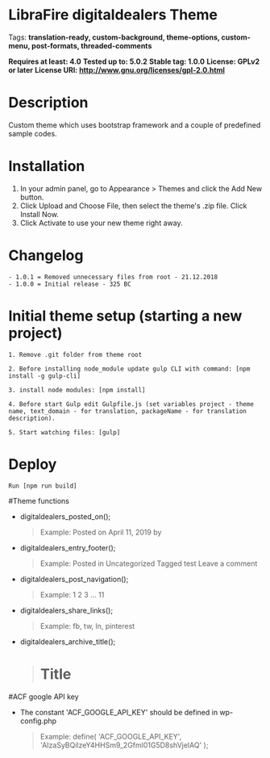 # LibraFire digitaldealers Theme

Tags: **translation-ready, custom-background, theme-options, custom-menu, post-formats, threaded-comments**

**Requires at least: 4.0**
**Tested up to: 5.0.2**
**Stable tag: 1.0.0**
**License: GPLv2 or later**
**License URI: http://www.gnu.org/licenses/gpl-2.0.html**

# Description

Custom theme which uses bootstrap framework and a couple of predefined sample codes.

# Installation
	
1. In your admin panel, go to Appearance > Themes and click the Add New button.
2. Click Upload and Choose File, then select the theme's .zip file. Click Install Now.
3. Click Activate to use your new theme right away.

# Changelog

    - 1.0.1 = Removed unnecessary files from root - 21.12.2018
    - 1.0.0 = Initial release - 325 BC

# Initial theme setup (starting a new project)

    1. Remove .git folder from theme root

    2. Before installing node_module update gulp CLI with command: [npm install -g gulp-cli]

    3. install node modules: [npm install]

    4. Before start Gulp edit Gulpfile.js (set variables project - theme name, text_domain - for translation, packageName - for translation description).

    5. Start watching files: [gulp]

# Deploy

    Run [npm run build]

#Theme functions
- digitaldealers_posted_on();
    > Example: Posted on April 11, 2019 by 
- digitaldealers_entry_footer();
    > Example: Posted in Uncategorized Tagged test Leave a comment
- digitaldealers_post_navigation();
    > Example: 1 2 3 … 11 
- digitaldealers_share_links();
    > Example: fb, tw, ln, pinterest
- digitaldealers_archive_title();
    > <h1 class='page-title'>Title</h1>

#ACF google API key
- The constant 'ACF_GOOGLE_API_KEY' should be defined in wp-config.php
    > Example: define( 'ACF_GOOGLE_API_KEY', 'AIzaSyBQilzeY4HHSm9_2Gfml01G5D8shVjelAQ' );